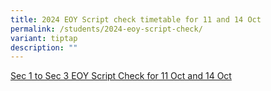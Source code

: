 ```yaml
---
title: 2024 EOY Script check timetable for 11 and 14 Oct
permalink: /students/2024-eoy-script-check/
variant: tiptap
description: ""
---
```

<p><a href="/files/Students/2024 EOY Script Check/EOY_Script_Check_S1_to_S3_041024.pdf" rel="noopener nofollow" target="_blank">Sec 1 to Sec 3 EOY Script Check for 11 Oct and 14 Oct</a>
</p>